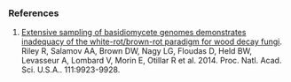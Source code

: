 ### References

1.  [Extensive sampling of basidiomycete genomes demonstrates inadequacy
    of the white-rot/brown-rot paradigm for wood decay
    fungi](http://europepmc.org/abstract/MED/24958869).\
    Riley R, Salamov AA, Brown DW, Nagy LG, Floudas D, Held BW,
    Levasseur A, Lombard V, Morin E, Otillar R et al. 2014. Proc. Natl.
    Acad. Sci. U.S.A.. 111:9923-9928.
